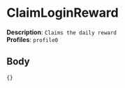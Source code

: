# ClaimLoginReward

**Description**: `Claims the daily reward` \
**Profiles**: `profile0`

## Body

```js
{}
```
